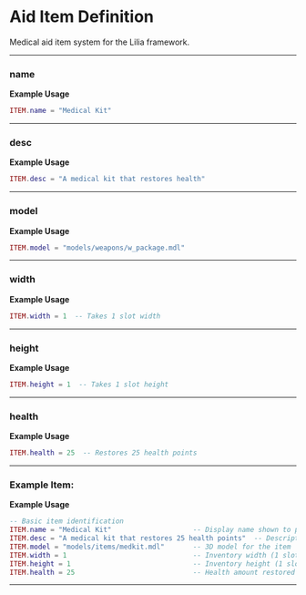 # Aid Item Definition

Medical aid item system for the Lilia framework.

---

### name

**Example Usage**

```lua
ITEM.name = "Medical Kit"

```

---

### desc

**Example Usage**

```lua
ITEM.desc = "A medical kit that restores health"

```

---

### model

**Example Usage**

```lua
ITEM.model = "models/weapons/w_package.mdl"

```

---

### width

**Example Usage**

```lua
ITEM.width = 1  -- Takes 1 slot width

```

---

### height

**Example Usage**

```lua
ITEM.height = 1  -- Takes 1 slot height

```

---

### health

**Example Usage**

```lua
ITEM.health = 25  -- Restores 25 health points

```

---

### Example Item:

**Example Usage**

```lua
-- Basic item identification
ITEM.name = "Medical Kit"                    -- Display name shown to players
ITEM.desc = "A medical kit that restores 25 health points"  -- Description text
ITEM.model = "models/items/medkit.mdl"       -- 3D model for the item
ITEM.width = 1                               -- Inventory width (1 slot)
ITEM.height = 1                              -- Inventory height (1 slot)
ITEM.health = 25                             -- Health amount restored when used

```

---


